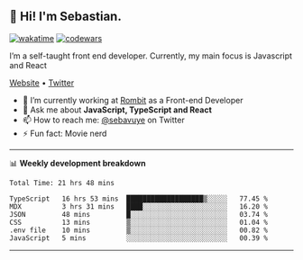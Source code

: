 ## 👋 Hi! I'm Sebastian.

[![wakatime](https://wakatime.com/badge/user/df0036c6-328a-4a39-be9b-e49417ed22a1.svg)](https://wakatime.com/@df0036c6-328a-4a39-be9b-e49417ed22a1)
[![codewars](https://www.codewars.com/users/sebavuye/badges/small)](https://www.codewars.com/users/sebavuye)

I’m a self-taught front end developer. Currently, my main focus is Javascript and React

[Website](https://sebastianvuye.be) • [Twitter](https://twitter.com/sebavuye)

- 🔭 I’m currently working at [Rombit](https://rombit.com/) as a Front-end Developer
- 💬 Ask me about **JavaScript, TypeScript and React**
- 📫 How to reach me: [@sebavuye](https://twitter.com/sebavuye) on Twitter
- ⚡ Fun fact: Movie nerd

-------

📊 **Weekly development breakdown**

<!--START_SECTION:waka-->

```text
Total Time: 21 hrs 48 mins

TypeScript   16 hrs 53 mins  ███████████████████▒░░░░░   77.45 %
MDX          3 hrs 31 mins   ████░░░░░░░░░░░░░░░░░░░░░   16.20 %
JSON         48 mins         █░░░░░░░░░░░░░░░░░░░░░░░░   03.74 %
CSS          13 mins         ▒░░░░░░░░░░░░░░░░░░░░░░░░   01.04 %
.env file    10 mins         ▒░░░░░░░░░░░░░░░░░░░░░░░░   00.82 %
JavaScript   5 mins          ░░░░░░░░░░░░░░░░░░░░░░░░░   00.39 %
```

<!--END_SECTION:waka-->
-------

